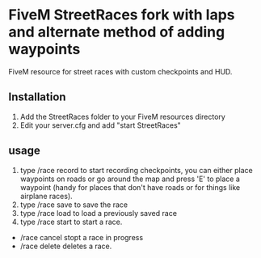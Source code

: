 # FiveM StreetRaces fork with laps and alternate method of adding waypoints

FiveM resource for street races with custom checkpoints and HUD.

## Installation

1. Add the StreetRaces folder to your FiveM resources directory
2. Edit your server.cfg and add "start StreetRaces"

## usage

1. type /race record to start recording checkpoints, you can either place waypoints on roads or go around the map and press 'E' to place a waypoint (handy for places that don't have roads or for things like airplane races).
2. type /race save <name> to save the race
3. type /race load <name> to load a previously saved race
4. type /race start <laps> <join timeout> to start a race.

- /race cancel stopt a race in progress
- /race delete <name> deletes a race.
